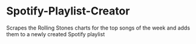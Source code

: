 # Spotify-Playlist-Creator
Scrapes the Rolling Stones charts for the top songs of the week and adds them to a newly created Spotify playlist
